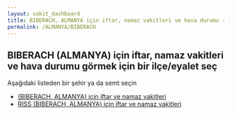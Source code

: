 ```yaml
---
layout: vakit_dashboard
title: BIBERACH, ALMANYA için iftar, namaz vakitleri ve hava durumu - ilçe/eyalet seç
permalink: /ALMANYA/BIBERACH
---
```


## BIBERACH (ALMANYA) için iftar, namaz vakitleri ve hava durumu  görmek için bir ilçe/eyalet seç

Aşağıdaki listeden bir şehir ya da semt seçin

* [ (BIBERACH, ALMANYA) için iftar ve namaz vakitleri](/ALMANYA/BIBERACH/)
* [RISS (BIBERACH, ALMANYA) için iftar ve namaz vakitleri](/ALMANYA/BIBERACH/RISS)

<script type="text/javascript">
  var GLOBAL_COUNTRY = 'ALMANYA';
  var GLOBAL_CITY = 'BIBERACH';
  var GLOBAL_STATE = 'BIBERACH';
</script>
